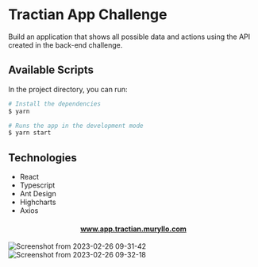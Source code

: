# Tractian App Challenge

Build an application that shows all possible data and actions using the API created in the back-end challenge.

## Available Scripts

In the project directory, you can run:

```bash
# Install the dependencies
$ yarn

# Runs the app in the development mode
$ yarn start
```

## Technologies

- React
- Typescript
- Ant Design
- Highcharts
- Axios

<h4 align="center"><a href="https://www.app.tractian.muryllo.com/">www.app.tractian.muryllo.com</a></h4>

![Screenshot from 2023-02-26 09-31-42](https://user-images.githubusercontent.com/68361520/221410778-6390d064-0637-46ea-b6cf-e0aec9525a0e.png)
![Screenshot from 2023-02-26 09-32-18](https://user-images.githubusercontent.com/68361520/221410775-30e16353-530b-4a53-ac1b-12b5444901db.png)
